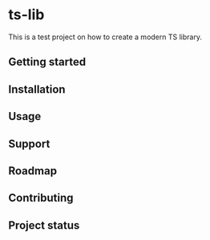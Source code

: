 # ts-lib

This is a test project on how to create a modern TS library.

## Getting started

## Installation

## Usage

## Support

## Roadmap

## Contributing

## Project status
